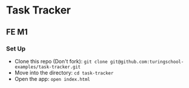 # Task Tracker
## FE M1 

### Set Up

- Clone this repo (Don't fork): `git clone git@github.com:turingschool-examples/task-tracker.git` 
- Move into the directory: `cd task-tracker`
- Open the app: `open index.html`
